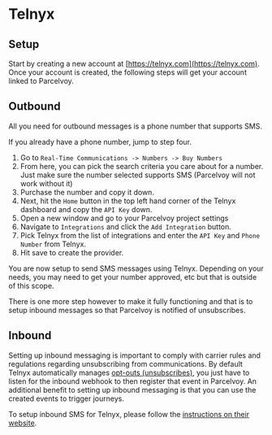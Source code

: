 # Telnyx
## Setup
Start by creating a new account at [https://telnyx.com](https://telnyx.com). Once your account is created, the following steps will get your account linked to Parcelvoy.

## Outbound
All you need for outbound messages is a phone number that supports SMS.

If you already have a phone number, jump to step four.
1. Go to `Real-Time Communications -> Numbers -> Buy Numbers`
2. From here, you can pick the search criteria you care about for a number. Just make sure the number selected supports SMS (Parcelvoy will not work without it)
3. Purchase the number and copy it down.
4. Next, hit the `Home` button in the top left hand corner of the Telnyx dashboard and copy the `API Key` down.
5. Open a new window and go to your Parcelvoy project settings
6. Navigate to `Integrations` and click the `Add Integration` button.
7. Pick Telnyx from the list of integrations and enter the `API Key` and `Phone Number` from Telnyx.
8. Hit save to create the provider.

You are now setup to send SMS messages using Telnyx. Depending on your needs, you may need to get your number approved, etc but that is outside of this scope.

There is one more step however to make it fully functioning and that is to setup inbound messages so that Parcelvoy is notified of unsubscribes.

## Inbound
Setting up inbound messaging is important to comply with carrier rules and regulations regarding unsubscribing from communications. By default Telnyx automatically manages [opt-outs (unsubscribes)](https://support.telnyx.com/en/articles/1270091-sms-opt-out-keywords-and-stop-words), you just have to listen for the inbound webhook to then register that event in Parcelvoy. An additional benefit to setting up inbound messaging is that you can use the created events to trigger journeys.

To setup inbound SMS for Telnyx, please follow the [instructions on their website](https://support.telnyx.com/en/articles/4348981-receiving-sms-on-your-telnyx-number).